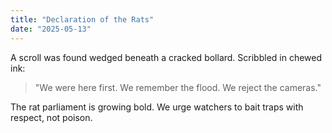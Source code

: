 ```yaml
---
title: "Declaration of the Rats"
date: "2025-05-13"
---
```


A scroll was found wedged beneath a cracked bollard. Scribbled in chewed ink:

> "We were here first. We remember the flood. We reject the cameras."

The rat parliament is growing bold. We urge watchers to bait traps with respect, not poison.

